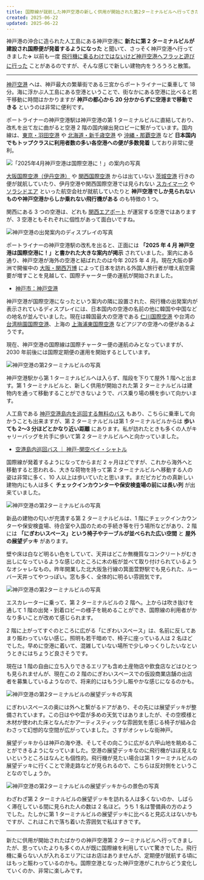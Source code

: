 ```yaml
---
title: 国際線が就航した神戸空港の新しく供用が開始された第2ターミナルビルへ行ってきた
created: 2025-06-22
updated: 2025-06-22
---
```


神戸港の沖合に造られた人工島にある神戸空港に **新たに第 2 ターミナルビルが建設され国際便が発着するようになった** と聞いて、さっそく神戸空港へ行ってきました✈️ 以前も一度 [飛行機に乗るわけではないけど神戸空港へフラッと遊びに行った](/blog/20240529/) ことがあるのですが、そんな感じで新しい建物内をうろうろと散策。

---

[神戸空港](https://www.kairport.co.jp/) へは、神戸最大の繁華街である三宮からポートライナーに乗車して 18 分。海に浮かぶ人工島にある空港ということで、街なかにある空港に比べると若干移動に時間はかかりますが **神戸の都心から 20 分かからずに空港まで移動できる** というのは非常に便利です。

ポートライナーの神戸空港駅は神戸空港の第 1 ターミナルビルに直結しており、改札を出て左に曲がると空港 2 階の国内線出発ロビーに繋がっています。国内線は、[東京・羽田空港](https://tokyo-haneda.com/) や [北海道・新千歳空港](https://www.hokkaido-airports.com/ja/new-chitose/) や [沖縄・那覇空港](https://www.naha-airport.co.jp/) など **日本国内でもトップクラスに利用者数の多い各空港への便が多数発着** しており非常に便利。

![「2025年4月神戸空港は国際空港に！」の案内の写真](b6cd3cc1-8df9-46ed-0b93-8be604df7c00)

[大阪国際空港（伊丹空港）](https://www.osaka-airport.co.jp/) や [関西国際空港](https://www.kansai-airport.or.jp/) からは出ていない [茨城空港](https://www.ibaraki-airport.net/) 行きの便が就航していたり、伊丹空港や関西国際空港では見られない [スカイマーク](https://www.skymark.co.jp/ja/) や [ソラシドエア](https://www.solaseedair.jp/) といった航空会社が就航していたりと **神戸空港でしか見られないものや神戸空港からしか乗れない飛行機がある** のも特徴の 1 つ。

関西にある 3 つの空港は、どれも [関西エアポート](https://www.kansai-airports.co.jp/) が運営する空港ではありますが、3 空港ともそれぞれに個性があって面白いですね。

![神戸空港の出発案内のディスプレイの写真](cd23b39a-5e9f-4633-1d9e-8ba828647c00)

ポートライナーの神戸空港駅の改札を出ると、正面には **「2025 年 4 月 神戸空港は国際空港に！」と書かれた大きな案内が掲示** されていました。案内にある通り、神戸空港が海外の空港と結ばれたのは今年 2025 年 4 月。現在大阪の夢洲で開催中の [大阪・関西万博](https://www.expo2025.or.jp/) によって日本を訪れる外国人旅行者が増え航空需要が増すことを見越して、国際チャーター便の運航が開始されました。

- [神戸市：神戸空港](https://www.city.kobe.lg.jp/a11380/kurashi/access/airport/index.html)

神戸空港が国際空港になったという案内の隣に設置された、飛行機の出発案内が表示されているディスプレイには、日本国内の空港の名前の他に韓国や中国などの地名が並んでいました。現在は韓国最大の空港である [仁川国際空港](https://www.airport.kr/sites/ap_ja/index.do) や台湾の [台湾桃園国際空港](https://www.taoyuan-airport.com/?lang=jp)、上海の [上海浦東国際空港](https://www.shairport.com/jpsh/index.html) などアジアの空港への便があるようです。

現在、神戸空港の国際線は国際チャーター便の運航のみとなっていますが、2030 年前後には国際定期便の運用を開始するとしています。

![神戸空港の第2ターミナルビルの写真](6befca0c-7f90-47b9-a5b4-bbe4f19f6a00)

神戸空港駅から第 1 ターミナルビルへは入らず、階段を下りて屋外 1 階へと出ます。第 1 ターミナルビルと、新しく供用が開始された第 2 ターミナルビルは建物内を通って移動することができないようで、バス乗り場の横を歩いて向かいます。

人工島である [神戸空港島内を巡回する無料のバス](https://www.kobe-access.jp/roundbus) もあり、こちらに乗車して向かうことも出来ますが、第 2 ターミナルビルは第 1 ターミナルビルからは **歩いても 2～3 分ほどとかなり近い距離** にあります。私が訪れたときも多くの人がキャリーバッグを片手に歩いて第 2 ターミナルビルへと向かっていました。

- [空港島内巡回バス ｜ 神戸-関空ベイ・シャトル](https://www.kobe-access.jp/roundbus)

国際線が発着するようになってからまだ 2 ヶ月ほどですが、これから海外へと移動すると思われる、大きな荷物を持って第 2 ターミナルビルへ移動する人の姿は非常に多く、10 人以上は歩いていたと思います。まだピカピカの真新しい建物内にも人は多く **チェックインカウンターや保安検査場の前には長い列** が出来ていました。

![神戸空港の第2ターミナルビルの写真](1be6e33b-bc53-4aeb-4b26-fc82cfcafd00)

新品の建物の匂いが充満する第 2 ターミナルビルは、1 階にチェックインカウンターや保安検査場、待合室や入国のための手続き等を行う場所などがあり、2 階には **「にぎわいスペース」という椅子やテーブルが並べられた広い空間** と **屋外の展望デッキ** があります。

壁や床は白など明るい色をしていて、天井はどこか無機質なコンクリートがむき出しになっているような感じのところに木の板が並べて取り付けられているようなオシャレなもの。昨年開業した北大阪急行線の箕面萱野駅でも見られた、ルーバー天井ってやつっぽい。窓も多く、全体的に明るい雰囲気です。

![神戸空港の第2ターミナルビルの写真](66a4fcc7-7a28-4fec-c4c0-e2649bbea900)

エスカレーターに乗って、第 2 ターミナルビルの 2 階へ。上からは吹き抜けを通して 1 階の出発・到着ロビーの様子を眺めることができ、国際線の利用者がかなり多いことが改めて感じられます。

2 階に上がってすぐのところに広がる「にぎわいスペース」は、名前に反してあまり賑わっていない感じ。照明も若干暗めで、椅子に座っている人は 2 名ほどでした。早めに空港に着いて、混雑していない場所で少しゆっくりしたいなというときにはちょうど良さそうです。

現在は 1 階の自由に立ち入りできるエリアも含め土産物店や飲食店などはひとつも見られませんが、現在この 2 階のにぎわいスペースでの仮設商業店舗の出店者を募集しているようなので、将来的にはもう少し賑やかな感じになるのかも。

![神戸空港の第2ターミナルビルの展望デッキの写真](13560941-90c4-4bf8-710f-9395f690d700)

にぎわいスペースの奥には外へと繋がるドアがあり、その先には展望デッキが整備されています。この日はやや雲が多めの天気ではありましたが、その空模様と木材が使われた床となんだかアーティスティックな雰囲気を感じる椅子が組み合わさって幻想的な空間が広がっていました。さすがオシャレな街神戸。

展望デッキからは神戸の海や港、そしてその向こうに広がる六甲山地を眺めることができるようになっていました。空港の展望デッキなのに飛行機がほぼ見えないというところはなんとも個性的。飛行機が見たい場合は第 1 ターミナルビルの展望デッキに行くことで滑走路などが見られるので、こちらは反対側をということなのでしょうか。

![神戸空港の第2ターミナルビルの展望デッキからの景色の写真](f0a19694-ba48-4781-c7da-af0242aa6400)

わざわざ第 2 ターミナルビルの展望デッキを訪れる人は多くないのか、しばらく滞在している間に見られた人の数は 2 名ほど。うち 1 名は警備員の方のようでした。たしかに第 1 ターミナルビルの展望デッキに比べると見応えはないかもですが、これはこれで落ち着いた雰囲気で私はすきです。

---

新たに供用が開始されたばかりの神戸空港第 2 ターミナルビルへ行ってきましたが、思っていたよりも多くの人が既に国際線を利用していて驚きでした。飛行機に乗らない人が入れるエリアにはお店はありませんが、定期便が就航する頃にはもっと賑わっているのかも。国際空港となった神戸空港がこれからどう変化していくのか、非常に楽しみです。
